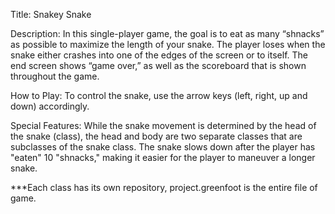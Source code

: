 Title: Snakey Snake

Description:
In this single-player game, the goal is to eat as many “shnacks” as possible to maximize the length of your snake. The player loses when the snake either crashes into one of the edges of the screen or to itself. The end screen shows “game over,” as well as the scoreboard that is shown throughout the game.

How to Play:
To control the snake, use the arrow keys (left, right, up and down) accordingly.

Special Features:
While the snake movement is determined by the head of the snake (class), the head and body are two separate classes that are subclasses of the snake class. The snake slows down after the player has "eaten" 10 "shnacks," making it easier for the player to maneuver a longer snake.


***Each class has its own repository, project.greenfoot is the entire file of game. 
